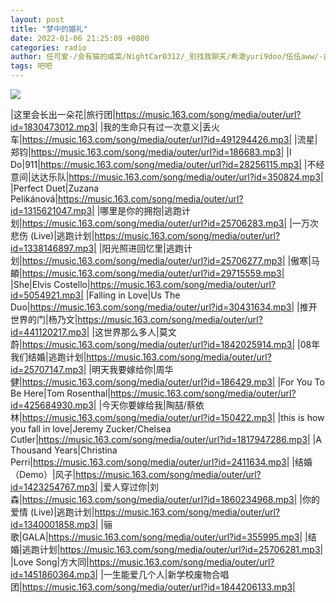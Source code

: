 ```yaml
---
layout: post
title: "梦中的婚礼"
date: 2022-01-06 21:25:09 +0800
categories: radio
author: 任可爱-/会有猫的咸菜/NightCar0312/_别找我聊天/希澈yuri9doo/伍伍aww/-由里畅/FloruitaShow
tags: 吧吧
---
```

![]({{site.baseurl}}/images/cover_20220106.jpg)

|这里会长出一朵花|旅行团|https://music.163.com/song/media/outer/url?id=1830473012.mp3|
|我的生命只有过一次意义|丢火车|https://music.163.com/song/media/outer/url?id=491294426.mp3|
|流星|郑钧|https://music.163.com/song/media/outer/url?id=186683.mp3|
|I Do|911|https://music.163.com/song/media/outer/url?id=28256115.mp3|
|不经意间|达达乐队|https://music.163.com/song/media/outer/url?id=350824.mp3|
|Perfect Duet|Zuzana Pelikánová|https://music.163.com/song/media/outer/url?id=1315621047.mp3|
|哪里是你的拥抱|逃跑计划|https://music.163.com/song/media/outer/url?id=25706283.mp3|
|一万次悲伤 (Live)|逃跑计划|https://music.163.com/song/media/outer/url?id=1338146897.mp3|
|阳光照进回忆里|逃跑计划|https://music.163.com/song/media/outer/url?id=25706277.mp3|
|傲寒|马頔|https://music.163.com/song/media/outer/url?id=29715559.mp3|
|She|Elvis Costello|https://music.163.com/song/media/outer/url?id=5054921.mp3|
|Falling in Love|Us The Duo|https://music.163.com/song/media/outer/url?id=30431634.mp3|
|推开世界的门|杨乃文|https://music.163.com/song/media/outer/url?id=441120217.mp3|
|这世界那么多人|莫文蔚|https://music.163.com/song/media/outer/url?id=1842025914.mp3|
|08年我们结婚|逃跑计划|https://music.163.com/song/media/outer/url?id=25707147.mp3|
|明天我要嫁给你|周华健|https://music.163.com/song/media/outer/url?id=186429.mp3|
|For You To Be Here|Tom Rosenthal|https://music.163.com/song/media/outer/url?id=425684930.mp3|
|今天你要嫁给我|陶喆/蔡依林|https://music.163.com/song/media/outer/url?id=150422.mp3|
|this is how you fall in love|Jeremy Zucker/Chelsea Cutler|https://music.163.com/song/media/outer/url?id=1817947286.mp3|
|A Thousand Years|Christina Perri|https://music.163.com/song/media/outer/url?id=2411634.mp3|
|结婚（Demo）|风子|https://music.163.com/song/media/outer/url?id=1423254767.mp3|
|爱人穿过你|刘森|https://music.163.com/song/media/outer/url?id=1860234968.mp3|
|你的爱情 (Live)|逃跑计划|https://music.163.com/song/media/outer/url?id=1340001858.mp3|
|骊歌|GALA|https://music.163.com/song/media/outer/url?id=355995.mp3|
|结婚|逃跑计划|https://music.163.com/song/media/outer/url?id=25706281.mp3|
|Love Song|方大同|https://music.163.com/song/media/outer/url?id=1451860364.mp3|
|一生能爱几个人|新学校废物合唱团|https://music.163.com/song/media/outer/url?id=1844206133.mp3|

